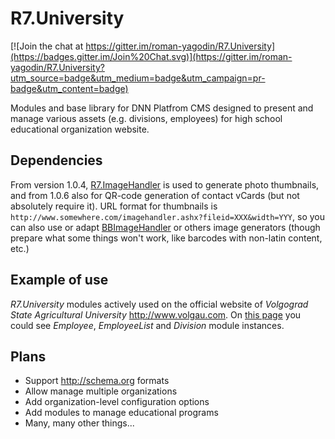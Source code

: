 # R7.University

[![Join the chat at https://gitter.im/roman-yagodin/R7.University](https://badges.gitter.im/Join%20Chat.svg)](https://gitter.im/roman-yagodin/R7.University?utm_source=badge&utm_medium=badge&utm_campaign=pr-badge&utm_content=badge)

Modules and base library for DNN Platfrom CMS designed to present and manage various assets 
(e.g. divisions, employees) for high school educational organization website.

## Dependencies

From version 1.0.4, [R7.ImageHandler](https://github.com/roman-yagodin/R7.ImageHandler) is used
to generate photo thumbnails, and from 1.0.6 also for QR-code generation of contact vCards (but not absolutely require it). 
URL format for thumbnails is `http://www.somewhere.com/imagehandler.ashx?fileid=XXX&width=YYY`, so you can also use or adapt 
[BBImageHandler](http://bbimagehandler.codeplex.com/) or others image generators (though prepare what some things won't work, 
like barcodes with non-latin content, etc.)

## Example of use

*R7.University* modules actively used on the official website of *Volgograd State Agricultural University* http://www.volgau.com. 
On [this page](http://www.volgau.com/LinkClick.aspx?link=284) you could see *Employee*, *EmployeeList* and *Division* module instances. 

## Plans

* Support http://schema.org formats
* Allow manage multiple organizations
* Add organization-level configuration options
* Add modules to manage educational programs
* Many, many other things...

